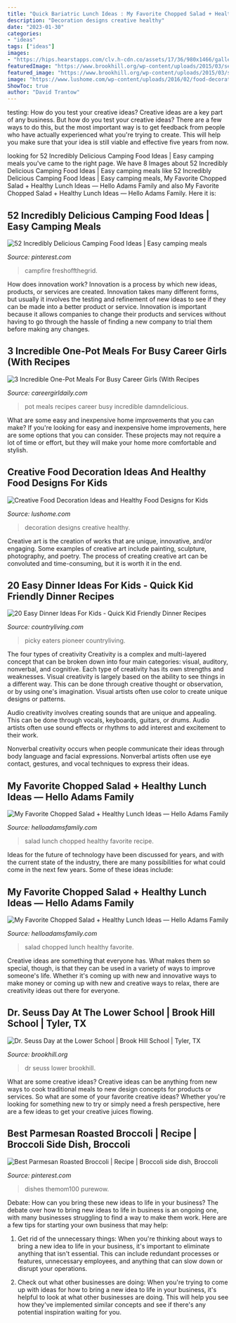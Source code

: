 ```yaml
---
title: "Quick Bariatric Lunch Ideas : My Favorite Chopped Salad + Healthy Lunch Ideas — Hello Adams Family"
description: "Decoration designs creative healthy"
date: "2023-01-30"
categories:
- "ideas"
tags: ["ideas"]
images:
- "https://hips.hearstapps.com/clv.h-cdn.co/assets/17/36/980x1466/gallery-1504724128-9405475934-ef3ee61670-z.jpg?resize=768:*"
featuredImage: "https://www.brookhill.org/wp-content/uploads/2015/03/seus10.jpg"
featured_image: "https://www.brookhill.org/wp-content/uploads/2015/03/seus10.jpg"
image: "https://www.lushome.com/wp-content/uploads/2016/02/food-decoration-kids-designs-2.jpg"
ShowToc: true
author: "David Trantow"
---
```



testing: How do you test your creative ideas?
Creative ideas are a key part of any business. But how do you test your creative ideas? There are a few ways to do this, but the most important way is to get feedback from people who have actually experienced what you're trying to create. This will help you make sure that your idea is still viable and effective five years from now.

	

		
looking for 52 Incredibly Delicious Camping Food Ideas | Easy camping meals you've came to the right page. We have 8 Images about 52 Incredibly Delicious Camping Food Ideas | Easy camping meals like 52 Incredibly Delicious Camping Food Ideas | Easy camping meals, My Favorite Chopped Salad + Healthy Lunch Ideas — Hello Adams Family and also My Favorite Chopped Salad + Healthy Lunch Ideas — Hello Adams Family. Here it is:
		
    
## 52 Incredibly Delicious Camping Food Ideas | Easy Camping Meals

<img loading=lazy src="https://i.pinimg.com/736x/01/9d/ac/019dac10a3277407c3d5edc17f6bab2a.jpg" onerror="this.onerror=null;this.src='https://tse4.mm.bing.net/th?id=OIP.n2SN0XesQRiiuF7tZrRZtwHaLH&amp;pid=15.1';" alt="52 Incredibly Delicious Camping Food Ideas | Easy camping meals">

_Source: pinterest.com_

>campfire freshoffthegrid. 

	

How does innovation work?
Innovation is a process by which new ideas, products, or services are created. Innovation takes many different forms, but usually it involves the testing and refinement of new ideas to see if they can be made into a better product or service. Innovation is important because it allows companies to change their products and services without having to go through the hassle of finding a new company to trial them before making any changes.

    
## 3 Incredible One-Pot Meals For Busy Career Girls (With Recipes

<img loading=lazy src="http://www.careergirldaily.com/wp-content/uploads/2015/09/IMG_9848edit.jpg" onerror="this.onerror=null;this.src='https://tse2.mm.bing.net/th?id=OIP.3O6P26nunEtxUZ3qD_jvTQHaLH&amp;pid=15.1';" alt="3 Incredible One-Pot Meals For Busy Career Girls (With Recipes">

_Source: careergirldaily.com_

>pot meals recipes career busy incredible damndelicious. 

	

What are some easy and inexpensive home improvements that you can make?
If you're looking for easy and inexpensive home improvements, here are some options that you can consider. These projects may not require a lot of time or effort, but they will make your home more comfortable and stylish.

    
## Creative Food Decoration Ideas And Healthy Food Designs For Kids

<img loading=lazy src="https://www.lushome.com/wp-content/uploads/2016/02/food-decoration-kids-designs-2.jpg" onerror="this.onerror=null;this.src='https://tse4.mm.bing.net/th?id=OIP.Se4zz-ZNzHPGfnoVoH0tOwAAAA&amp;pid=15.1';" alt="Creative Food Decoration Ideas and Healthy Food Designs for Kids">

_Source: lushome.com_

>decoration designs creative healthy. 

	

Creative art is the creation of works that are unique, innovative, and/or engaging. Some examples of creative art include painting, sculpture, photography, and poetry. The process of creating creative art can be convoluted and time-consuming, but it is worth it in the end.

    
## 20 Easy Dinner Ideas For Kids - Quick Kid Friendly Dinner Recipes

<img loading=lazy src="https://hips.hearstapps.com/clv.h-cdn.co/assets/17/36/980x1466/gallery-1504724128-9405475934-ef3ee61670-z.jpg?resize=768:*" onerror="this.onerror=null;this.src='https://tse3.mm.bing.net/th?id=OIP.zXuAhIhy6vzKy1VFCeD2PwHaLF&amp;pid=15.1';" alt="20 Easy Dinner Ideas For Kids - Quick Kid Friendly Dinner Recipes">

_Source: countryliving.com_

>picky eaters pioneer countryliving. 

	

The four types of creativity
Creativity is a complex and multi-layered concept that can be broken down into four main categories: visual, auditory, nonverbal, and cognitive. Each type of creativity has its own strengths and weaknesses.
Visual creativity is largely based on the ability to see things in a different way. This can be done through creative thought or observation, or by using one's imagination. Visual artists often use color to create unique designs or patterns.

Audio creativity involves creating sounds that are unique and appealing. This can be done through vocals, keyboards, guitars, or drums. Audio artists often use sound effects or rhythms to add interest and excitement to their work.

Nonverbal creativity occurs when people communicate their ideas through body language and facial expressions. Nonverbal artists often use eye contact, gestures, and vocal techniques to express their ideas.

    
## My Favorite Chopped Salad + Healthy Lunch Ideas — Hello Adams Family

<img loading=lazy src="http://helloadamsfamily.com/wp-content/uploads/2019/05/chopped-salad-recipe-2-of-6-1.jpg" onerror="this.onerror=null;this.src='https://tse4.mm.bing.net/th?id=OIP.nJSEOg5BLwRCVhybxMzm9gHaLG&amp;pid=15.1';" alt="My Favorite Chopped Salad + Healthy Lunch Ideas — Hello Adams Family">

_Source: helloadamsfamily.com_

>salad lunch chopped healthy favorite recipe. 

	

Ideas for the future of technology have been discussed for years, and with the current state of the industry, there are many possibilities for what could come in the next few years. Some of these ideas include: 

    
## My Favorite Chopped Salad + Healthy Lunch Ideas — Hello Adams Family

<img loading=lazy src="https://helloadamsfamily.com/wp-content/uploads/2019/05/chopped-salad-recipe-1-of-6-1.jpg" onerror="this.onerror=null;this.src='https://tse3.mm.bing.net/th?id=OIP.MG-AwZqG8iTQFjXCwME0cgHaLG&amp;pid=15.1';" alt="My Favorite Chopped Salad + Healthy Lunch Ideas — Hello Adams Family">

_Source: helloadamsfamily.com_

>salad chopped lunch healthy favorite. 

	

Creative ideas are something that everyone has. What makes them so special, though, is that they can be used in a variety of ways to improve someone's life. Whether it's coming up with new and innovative ways to make money or coming up with new and creative ways to relax, there are creativity ideas out there for everyone.

    
## Dr. Seuss Day At The Lower School | Brook Hill School | Tyler, TX

<img loading=lazy src="https://www.brookhill.org/wp-content/uploads/2015/03/seus10.jpg" onerror="this.onerror=null;this.src='https://tse3.mm.bing.net/th?id=OIP.DChkqVp1uqd3vUSV8UXxhAHaEK&amp;pid=15.1';" alt="Dr. Seuss Day at the Lower School | Brook Hill School | Tyler, TX">

_Source: brookhill.org_

>dr seuss lower brookhill. 

	

What are some creative ideas?
Creative ideas can be anything from new ways to cook traditional meals to new design concepts for products or services. So what are some of your favorite creative ideas? Whether you're looking for something new to try or simply need a fresh perspective, here are a few ideas to get your creative juices flowing.

    
## Best Parmesan Roasted Broccoli | Recipe | Broccoli Side Dish, Broccoli

<img loading=lazy src="https://i.pinimg.com/736x/24/15/7e/24157ea072074582450e800386edce0b.jpg" onerror="this.onerror=null;this.src='https://tse3.mm.bing.net/th?id=OIP.mo2X4rf4hqK03BQyh8-KWQHaLH&amp;pid=15.1';" alt="Best Parmesan Roasted Broccoli | Recipe | Broccoli side dish, Broccoli">

_Source: pinterest.com_

>dishes themom100 purewow. 

	

Debate: How can you bring these new ideas to life in your business?
The debate over how to bring new ideas to life in business is an ongoing one, with many businesses struggling to find a way to make them work. Here are a few tips for starting your own business that may help: 
1. Get rid of the unnecessary things: When you're thinking about ways to bring a new idea to life in your business, it's important to eliminate anything that isn't essential. This can include redundant processes or features, unnecessary employees, and anything that can slow down or disrupt your operations. 

2. Check out what other businesses are doing: When you're trying to come up with ideas for how to bring a new idea to life in your business, it's helpful to look at what other businesses are doing. This will help you see how they've implemented similar concepts and see if there's any potential inspiration waiting for you.

